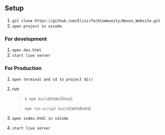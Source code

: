 ## Setup

1. `git clone https://github.com/ElixirTechCommunity/Nexus_Website.git`
2. `open project in vscode`

### For development

1. `open dev.html`
2. `start live server`

### For Production

1. `open terminal and cd to project dir/`
2. run 
    > `$ npm build`(mac/linux) <br>
    
    > `npm run-script build`(windows)
3. `open index.html in vsCode`
4. `start live server`
